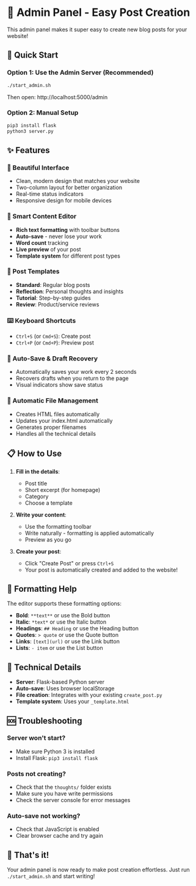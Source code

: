 # 📝 Admin Panel - Easy Post Creation

This admin panel makes it super easy to create new blog posts for your website!

## 🚀 Quick Start

### Option 1: Use the Admin Server (Recommended)
```bash
./start_admin.sh
```
Then open: http://localhost:5000/admin

### Option 2: Manual Setup
```bash
pip3 install flask
python3 server.py
```

## ✨ Features

### 🎨 Beautiful Interface
- Clean, modern design that matches your website
- Two-column layout for better organization
- Real-time status indicators
- Responsive design for mobile devices

### 📝 Smart Content Editor
- **Rich text formatting** with toolbar buttons
- **Auto-save** - never lose your work
- **Word count** tracking
- **Live preview** of your post
- **Template system** for different post types

### 🎯 Post Templates
- **Standard**: Regular blog posts
- **Reflection**: Personal thoughts and insights
- **Tutorial**: Step-by-step guides
- **Review**: Product/service reviews

### ⌨️ Keyboard Shortcuts
- `Ctrl+S` (or `Cmd+S`): Create post
- `Ctrl+P` (or `Cmd+P`): Preview post

### 💾 Auto-Save & Draft Recovery
- Automatically saves your work every 2 seconds
- Recovers drafts when you return to the page
- Visual indicators show save status

### 🔧 Automatic File Management
- Creates HTML files automatically
- Updates your index.html automatically
- Generates proper filenames
- Handles all the technical details

## 📋 How to Use

1. **Fill in the details**:
   - Post title
   - Short excerpt (for homepage)
   - Category
   - Choose a template

2. **Write your content**:
   - Use the formatting toolbar
   - Write naturally - formatting is applied automatically
   - Preview as you go

3. **Create your post**:
   - Click "Create Post" or press `Ctrl+S`
   - Your post is automatically created and added to the website!

## 🎨 Formatting Help

The editor supports these formatting options:

- **Bold**: `**text**` or use the Bold button
- **Italic**: `*text*` or use the Italic button
- **Headings**: `## Heading` or use the Heading button
- **Quotes**: `> quote` or use the Quote button
- **Links**: `[text](url)` or use the Link button
- **Lists**: `- item` or use the List button

## 🔧 Technical Details

- **Server**: Flask-based Python server
- **Auto-save**: Uses browser localStorage
- **File creation**: Integrates with your existing `create_post.py`
- **Template system**: Uses your `_template.html`

## 🆘 Troubleshooting

### Server won't start?
- Make sure Python 3 is installed
- Install Flask: `pip3 install flask`

### Posts not creating?
- Check that the `thoughts/` folder exists
- Make sure you have write permissions
- Check the server console for error messages

### Auto-save not working?
- Check that JavaScript is enabled
- Clear browser cache and try again

## 🎉 That's it!

Your admin panel is now ready to make post creation effortless. Just run `./start_admin.sh` and start writing!






